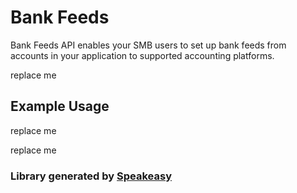 # Bank Feeds

<!-- Start Codat Library Description -->
<!-- End Codat Library Description  -->    
Bank Feeds API enables your SMB users to set up bank feeds from accounts in your application to supported accounting platforms.

<!-- Start SDK Installation -->
replace me
<!-- End SDK Installation -->

## Example Usage
<!-- Start SDK Example Usage -->
replace me
<!-- End SDK Example Usage -->

<!-- Start SDK Available Operations -->
replace me
<!-- End SDK Available Operations -->
### Library generated by [Speakeasy](https://docs.speakeasyapi.dev/docs/using-speakeasy/client-sdks)
